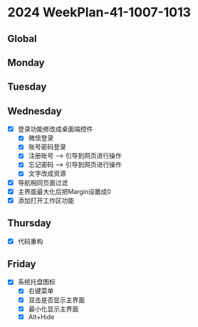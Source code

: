 # 2024 WeekPlan-41-1007-1013

## Global

## Monday

## Tuesday

## Wednesday

- [x] 登录功能修改成桌面端控件
  - [x] 微信登录
  - [x] 账号密码登录
  - [x] 注册账号 --> 引导到网页进行操作
  - [x] 忘记密码 --> 引导到网页进行操作
  - [x] 文字改成资源
- [x] 导航相同页面过滤
- [x] 主界面最大化后把Margin设置成0
- [x] 添加打开工作区功能

## Thursday

- [x] 代码重构

## Friday

- [x] 系统托盘图标
  - [x] 右键菜单
  - [x] 双击是否显示主界面
  - [x] 最小化显示主界面
  - [x] Alt+Hide
